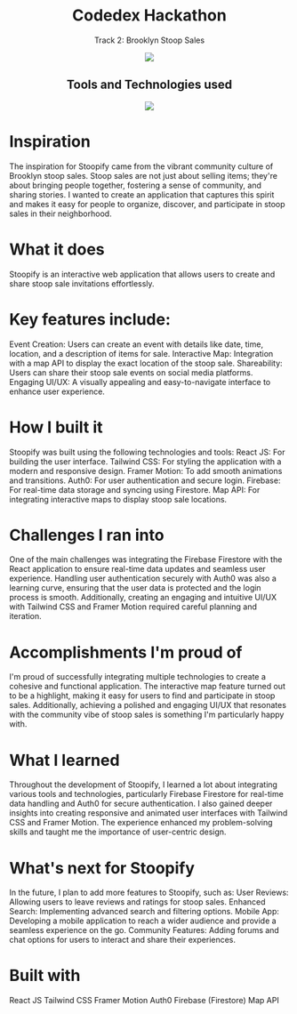 <div>
  <div align="center">
    <h1>Codedex Hackathon</h1>
    <p>Track 2: Brooklyn Stoop Sales</p>
    <img src="https://github.com/user-attachments/assets/3f947630-b41c-4314-8f76-80cf777b7c4b"/>
    <h2>Tools and Technologies used</h2>
     <img src="https://skillicons.dev/icons?i=github,git,react,tailwind,html,css,js,vscode,firebase,vercel"/>
    <p>
  </div>
  <h1>Inspiration</h1>
The inspiration for Stoopify came from the vibrant community culture of Brooklyn stoop sales. Stoop sales are not just about selling items; they're about bringing people together, fostering a sense of community, and sharing stories. I wanted to create an application that captures this spirit and makes it easy for people to organize, discover, and participate in stoop sales in their neighborhood.

<h1>What it does</h1>
Stoopify is an interactive web application that allows users to create and share stoop sale invitations effortlessly. 

<h1>Key features include:</h1>
Event Creation: Users can create an event with details like date, time, location, and a description of items for sale.
Interactive Map: Integration with a map API to display the exact location of the stoop sale.
Shareability: Users can share their stoop sale events on social media platforms.
Engaging UI/UX: A visually appealing and easy-to-navigate interface to enhance user experience.

<h1>How I built it</h1>
Stoopify was built using the following technologies and tools:
React JS: For building the user interface.
Tailwind CSS: For styling the application with a modern and responsive design.
Framer Motion: To add smooth animations and transitions.
Auth0: For user authentication and secure login.
Firebase: For real-time data storage and syncing using Firestore.
Map API: For integrating interactive maps to display stoop sale locations.

<h1>Challenges I ran into</h1>
One of the main challenges was integrating the Firebase Firestore with the React application to ensure real-time data updates and seamless user experience. Handling user authentication securely with Auth0 was also a learning curve, ensuring that the user data is protected and the login process is smooth. Additionally, creating an engaging and intuitive UI/UX with Tailwind CSS and Framer Motion required careful planning and iteration.

<h1>Accomplishments I'm proud of</h1>
I'm proud of successfully integrating multiple technologies to create a cohesive and functional application. The interactive map feature turned out to be a highlight, making it easy for users to find and participate in stoop sales. Additionally, achieving a polished and engaging UI/UX that resonates with the community vibe of stoop sales is something I'm particularly happy with.

<h1>What I learned</h1>
Throughout the development of Stoopify, I learned a lot about integrating various tools and technologies, particularly Firebase Firestore for real-time data handling and Auth0 for secure authentication. I also gained deeper insights into creating responsive and animated user interfaces with Tailwind CSS and Framer Motion. The experience enhanced my problem-solving skills and taught me the importance of user-centric design.

<h1>What's next for Stoopify</h1>
In the future, I plan to add more features to Stoopify, such as:
User Reviews: Allowing users to leave reviews and ratings for stoop sales.
Enhanced Search: Implementing advanced search and filtering options.
Mobile App: Developing a mobile application to reach a wider audience and provide a seamless experience on the go.
Community Features: Adding forums and chat options for users to interact and share their experiences.

<h1>Built with</h1>
React JS
Tailwind CSS
Framer Motion
Auth0
Firebase (Firestore)
Map API

</div>
